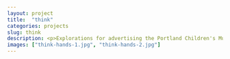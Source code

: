 ```yaml
---
layout: project
title:  "think"
categories: projects
slug: think
description: <p>Explorations for advertising the Portland Children's Museum and their hands-on exhibits.</p>
images: ["think-hands-1.jpg", "think-hands-2.jpg"]
---
```



